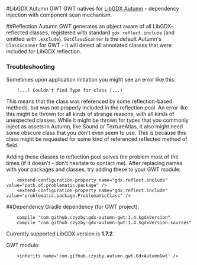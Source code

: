 #LibGDX Autumn GWT
GWT natives for [LibGDX Autumn](https://github.com/czyzby/gdx-autumn) - dependency injection with component scan mechanism.

##Reflection
Autumn GWT generates an object aware of all LibGDX-reflected classes, registered with standard `gdx.reflect.include` (and omitted with `.exclude`). `GwtClassScanner` is the default Autumn's `ClassScanner` for GWT - it will detect all annotated classes that were included for LibGDX reflection.

### Troubleshooting
Sometimes upon application initiation you might see an error like this:

```
	(...) Couldn't find Type for class (...)
```

This means that the class was referenced by some reflection-based methods, but was not properly included in the reflection pool. An error like this might be thrown for all kinds of strange reasons, with all kinds of unexpected classes. While it might be thrown for types that you commonly inject as assets in Autumn, like Sound or TextureAtlas, it also might need some obscure class that you don't even seem to use. This is because this class might be requested for some kind of referenced reflected method of field.

Adding these classes to reflection pool solves the problem most of the times (if it doesn't - don't hesitate to contact me). After replacing names with your packages and classes, try adding these to your GWT module:

```
	<extend-configuration-property name="gdx.reflect.include" value="path.of.problematic.package" />
	<extend-configuration-property name="gdx.reflect.include" value="problematic.package.ProblematicClass" />
```

##Dependency
Gradle dependency (for GWT project):

```
    compile "com.github.czyzby:gdx-autumn-gwt:1.4.$gdxVersion"
    compile "com.github.czyzby:gdx-autumn-gwt:1.4.$gdxVersion:sources"
```

Currently supported LibGDX version is **1.7.2**.

GWT module:

```
    <inherits name='com.github.czyzby.autumn.gwt.GdxAutumnGwt' />
```